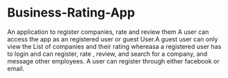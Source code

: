 # Business-Rating-App
An application to register  companies, rate and review them 
A user can access the app as an registered user or guest User.A guest user can only view the List of companies and their rating whereasa a registered user has to login and can register, rate , review, and search for a company, and message other employees. A user can register through either facebook or email.
